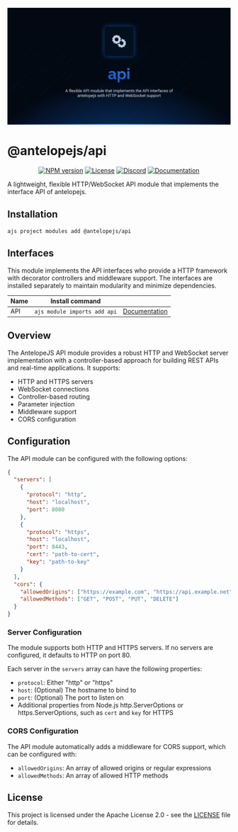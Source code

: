 ![API](.github/social-card.png)

# @antelopejs/api

<div align="center">
<a href="https://www.npmjs.com/package/@antelopejs/api"><img alt="NPM version" src="https://img.shields.io/npm/v/@antelopejs/api.svg?style=for-the-badge&labelColor=000000"></a>
<a href="./LICENSE"><img alt="License" src="https://img.shields.io/npm/l/@antelopejs/api.svg?style=for-the-badge&labelColor=000000"></a>
<a href="https://discord.gg/sjK28QHrA7"><img src="https://img.shields.io/badge/Discord-18181B?logo=discord&style=for-the-badge&color=000000" alt="Discord"></a>
<a href="https://antelopejs.com/modules/api"><img src="https://img.shields.io/badge/Docs-18181B?style=for-the-badge&color=000000" alt="Documentation"></a>
</div>

A lightweight, flexible HTTP/WebSocket API module that implements the interface API of antelopejs.

## Installation

```bash
ajs project modules add @antelopejs/api
```

## Interfaces

This module implements the API interfaces who provide a HTTP framework with decorator controllers and middleware support. The interfaces are installed separately to maintain modularity and minimize dependencies.

| Name          | Install command                         |                                                              |
| ------------- | --------------------------------------- | ------------------------------------------------------------ |
| API           | `ajs module imports add api`            | [Documentation](https://github.com/AntelopeJS/interface-api) |

## Overview

The AntelopeJS API module provides a robust HTTP and WebSocket server implementation with a controller-based approach for building REST APIs and real-time applications. It supports:

- HTTP and HTTPS servers
- WebSocket connections
- Controller-based routing
- Parameter injection
- Middleware support
- CORS configuration

## Configuration

The API module can be configured with the following options:

```json
{
  "servers": [
    {
      "protocol": "http",
      "host": "localhost",
      "port": 8080
    },
    {
      "protocol": "https",
      "host": "localhost",
      "port": 8443,
      "cert": "path-to-cert",
      "key": "path-to-key"
    }
  ],
  "cors": {
    "allowedOrigins": ["https://example.com", "https://api.example.net"],
    "allowedMethods": ["GET", "POST", "PUT", "DELETE"]
  }
}
```

### Server Configuration

The module supports both HTTP and HTTPS servers. If no servers are configured, it defaults to HTTP on port 80.

Each server in the `servers` array can have the following properties:

- `protocol`: Either "http" or "https"
- `host`: (Optional) The hostname to bind to
- `port`: (Optional) The port to listen on
- Additional properties from Node.js http.ServerOptions or https.ServerOptions, such as `cert` and `key` for HTTPS

### CORS Configuration

The API module automatically adds a middleware for CORS support, which can be configured with:

- `allowedOrigins`: An array of allowed origins or regular expressions
- `allowedMethods`: An array of allowed HTTP methods

## License

This project is licensed under the Apache License 2.0 - see the [LICENSE](LICENSE) file for details.
